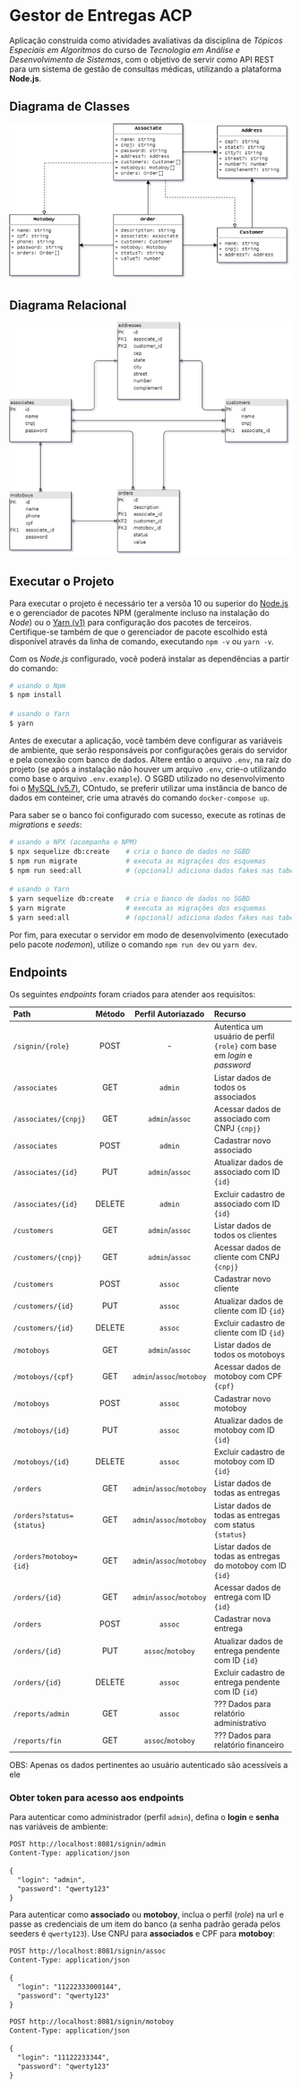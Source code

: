 # Gestor de Entregas ACP

Aplicação construída como atividades avaliativas da disciplina de *Tópicos Especiais em Algorítmos* do curso de *Tecnologia em Análise e Desenvolvimento de Sistemas*, com o objetivo de servir como API REST para um sistema de gestão de consultas médicas, utilizando a plataforma **Node.js**.

## Diagrama de Classes

![Diagrama de classes da aplicação](./.github/diagram-class.jpg)

## Diagrama Relacional

![Diagrama relacional da aplicação](./.github/diagram-relational.jpg)

## Executar o Projeto

Para executar o projeto é necessário ter a versõa 10 ou superior do [Node.js](https://nodejs.org/en/) e o gerenciador de pacotes NPM (geralmente incluso na instalação do *Node*) ou o [Yarn (v1)](https://yarnpkg.com/) para configuração dos pacotes de terceiros. Certifique-se também de que o gerenciador de pacote escolhido está disponível através da linha de comando, executando `npm -v` ou `yarn -v`.

Com os *Node.js* configurado, você poderá instalar as dependências a partir do comando:

```bash
# usando o Npm
$ npm install

# usando o Yarn
$ yarn
```

Antes de executar a aplicação, você também deve configurar as variáveis de ambiente, que serão responsáveis por configurações gerais do servidor e pela conexão com banco de dados. Altere então o arquivo `.env`, na raíz do projeto (se após a instalação não houver um arquivo `.env`, crie-o utilizando como base o arquivo `.env.example`). O SGBD utilizado no desenvolvimento foi o [MySQL (v5.7)](https://www.mysql.com/), COntudo, se preferir utilizar uma instância de banco de dados em conteiner, crie uma através do comando `docker-compose up`.

Para saber se o banco foi configurado com sucesso, execute as rotinas de *migrations* e *seeds*:

```bash
# usando o NPX (acompanha o NPM)
$ npx sequelize db:create    # cria o banco de dados no SGBD
$ npm run migrate            # executa as migrações dos esquemas
$ npm run seed:all           # (opcional) adiciona dados fakes nas tabelas

# usando o Yarn
$ yarn sequelize db:create   # cria o banco de dados no SGBD
$ yarn migrate               # executa as migrações dos esquemas
$ yarn seed:all              # (opcional) adiciona dados fakes nas tabelas
```

Por fim, para executar o servidor em modo de desenvolvimento (executado pelo pacote *nodemon*), utilize o comando `npm run dev` ou `yarn dev`.

## Endpoints

Os seguintes *endpoints* foram criados para atender aos requisitos:

| Path                      | Método |    Perfil Autoriazado     | Recurso                                                                  |
| :------------------------ | :----: | :-----------------------: | :----------------------------------------------------------------------- |
| `/signin/{role}`          |  POST  |             -             | Autentica um usuário de perfil `{role}` com base em *login* e *password* |
| `/associates`             |  GET   |          `admin`          | Listar dados de todos os associados                                      |
| `/associates/{cnpj}`      |  GET   |      `admin`/`assoc`      | Acessar dados de associado com CNPJ `{cnpj}`                             |
| `/associates`             |  POST  |          `admin`          | Cadastrar novo associado                                                 |
| `/associates/{id}`        |  PUT   |      `admin`/`assoc`      | Atualizar dados de associado com ID `{id}`                               |
| `/associates/{id}`        | DELETE |          `admin`          | Excluir cadastro de associado com ID `{id}`                              |
| `/customers`              |  GET   |      `admin`/`assoc`      | Listar dados de todos os clientes                                        |
| `/customers/{cnpj}`       |  GET   |      `admin`/`assoc`      | Acessar dados de cliente com CNPJ `{cnpj}`                               |
| `/customers`              |  POST  |          `assoc`          | Cadastrar novo cliente                                                   |
| `/customers/{id}`         |  PUT   |          `assoc`          | Atualizar dados de cliente com ID `{id}`                                 |
| `/customers/{id}`         | DELETE |          `assoc`          | Excluir cadastro de cliente com ID `{id}`                                |
| `/motoboys`               |  GET   |      `admin`/`assoc`      | Listar dados de todos os motoboys                                        |
| `/motoboys/{cpf}`         |  GET   | `admin`/`assoc`/`motoboy` | Acessar dados de motoboy com CPF `{cpf}`                                 |
| `/motoboys`               |  POST  |          `assoc`          | Cadastrar novo motoboy                                                   |
| `/motoboys/{id}`          |  PUT   |          `assoc`          | Atualizar dados de motoboy com ID `{id}`                                 |
| `/motoboys/{id}`          | DELETE |          `assoc`          | Excluir cadastro de motoboy com ID `{id}`                                |
| `/orders`                 |  GET   | `admin`/`assoc`/`motoboy` | Listar dados de todas as entregas                                        |
| `/orders?status={status}` |  GET   | `admin`/`assoc`/`motoboy` | Listar dados de todas as entregas com status `{status}`                  |
| `/orders?motoboy={id}`    |  GET   | `admin`/`assoc`/`motoboy` | Listar dados de todas as entregas do motoboy com ID `{id}`               |
| `/orders/{id}`            |  GET   | `admin`/`assoc`/`motoboy` | Acessar dados de entrega com ID `{id}`                                   |
| `/orders`                 |  POST  |          `assoc`          | Cadastrar nova entrega                                                   |
| `/orders/{id}`            |  PUT   |     `assoc`/`motoboy`     | Atualizar dados de entrega pendente com ID `{id}`                        |
| `/orders/{id}`            | DELETE |          `assoc`          | Excluir cadastro de entrega pendente com ID `{id}`                       |
| `/reports/admin`          |  GET   |          `assoc`          | ??? Dados para relatório administrativo                                  |
| `/reports/fin`            |  GET   |     `assoc`/`motoboy`     | ??? Dados para relatório financeiro                                      |

OBS: Apenas os dados pertinentes ao usuário autenticado são acessíveis a ele

### Obter token para acesso aos endpoints

Para autenticar como administrador (perfil `admin`), defina o **login** e **senha** nas variáveis de ambiente:

```http
POST http://localhost:8081/signin/admin
Content-Type: application/json

{
  "login": "admin",
  "password": "qwerty123"
}
```

Para autenticar como **associado** ou **motoboy**, inclua o perfil (*role*) na url e passe as credenciais de um item do banco (a senha padrão gerada pelos seeders é `qwerty123`). Use CNPJ para **associados** e CPF para **motoboy**:

```http
POST http://localhost:8081/signin/assoc
Content-Type: application/json

{
  "login": "11222333000144",
  "password": "qwerty123"
}
```

```http
POST http://localhost:8081/signin/motoboy
Content-Type: application/json

{
  "login": "11122233344",
  "password": "qwerty123"
}
```
